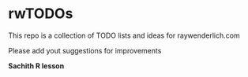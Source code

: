 # rwTODOs

This repo is a collection of TODO lists and ideas for raywenderlich.com

Please add yout suggestions for improvements

**Sachith R lesson**
